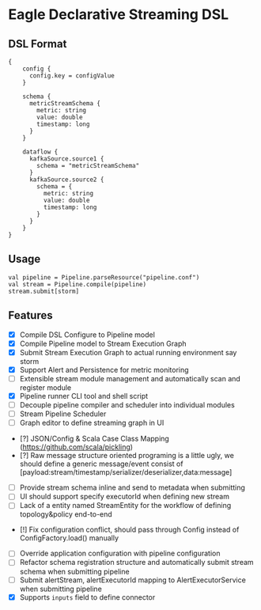 Eagle Declarative Streaming DSL
===============================

DSL Format
----------

	{
		config {
		  config.key = configValue
		}

		schema {
		  metricStreamSchema {
		    metric: string
		    value: double
		    timestamp: long
		  }
		}

		dataflow {
		  kafkaSource.source1 {
		    schema = "metricStreamSchema"
		  }
		  kafkaSource.source2 {
		    schema = {
		      metric: string
		      value: double
		      timestamp: long
		    }
		  }
		}
	}

Usage
-----

	val pipeline = Pipeline.parseResource("pipeline.conf")
	val stream = Pipeline.compile(pipeline)
	stream.submit[storm]

Features
--------
* [x] Compile DSL Configure to Pipeline model
* [x] Compile Pipeline model to Stream Execution Graph
* [x] Submit Stream Execution Graph to actual running environment say storm
* [x] Support Alert and Persistence for metric monitoring
* [ ] Extensible stream module management and automatically scan and register module
* [x] Pipeline runner CLI tool and shell script
* [ ] Decouple pipeline compiler and scheduler into individual modules
* [ ] Stream Pipeline Scheduler
* [ ] Graph editor to define streaming graph in UI
* [?] JSON/Config & Scala Case Class Mapping (https://github.com/scala/pickling)
* [?] Raw message structure oriented programing is a little ugly, we should define a generic message/event consist of [payload:stream/timestamp/serializer/deserializer,data:message]
* [ ] Provide stream schema inline and send to metadata when submitting
* [ ] UI should support specify executorId when defining new stream
* [ ] Lack of a entity named StreamEntity for the workflow of defining topology&policy end-to-end
* [!] Fix configuration conflict, should pass through Config instead of ConfigFactory.load() manually
* [ ] Override application configuration with pipeline configuration
* [ ] Refactor schema registration structure and automatically submit stream schema when submitting pipeline
* [ ] Submit alertStream, alertExecutorId mapping to AlertExecutorService when submitting pipeline
* [x] Supports `inputs` field to define connector